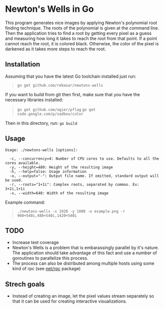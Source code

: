 # Newton's Wells in Go

This program generates nice images by applying Newton's polynomial
root finding technique. The roots of the polynomial is given at the
command line. Then the application tries to find a root by getting
every pixel as a guess and measuring how long it takes to reach the
root from that point. If a point cannot reach the root, it is colored
black. Otherwise, the color of the pixel is darkened as it takes more
steps to reach the root.

## Installation

Assuming that you have the latest Go toolchain installed just run:

> `go get github.com/rebasar/newtons-wells`

If you want to build from git then first, make sure that you have the
necessary libraries installed:

> `go get github.com/ogier/pflag`
> `go get code.google.com/p/sadbox/color`

Then in this directory, run: `go build`

## Usage

```
Usage: ./newtons-wells [options]:

  -c, --concurrency=4: Number of CPU cores to use. Defaults to all the cores available.
  -y, --height=480: Height of the resulting image
  -h, --help=false: Usage information
  -o, --output="-": Output file name. If omitted, standard output will be used.
  -r, --roots="1+1i": Complex roots, separated by commas. Ex: 3+2i,1+1i
  -x, --width=640: Width of the resulting image
```

Example command:

> `./newtons-wells -x 1920 -y 1080 -o example.png -r 960+540i,480+540i,1420+540i`

## TODO

- Increase test coverage
- Newton's Wells is a problem that is embarassingly parallel by it's
  nature. The application should take advantage of this fact and use a
  number of goroutines to parallelize this process.
- The process can also be distributed among multiple hosts using some
  kind of rpc (see [net/rpc](http://golang.org/pkg/net/rpc/) package)

## Strech goals

- Instead of creating an image, let the pixel values stream separately
  so that it can be used for creating interactive visualizations.
